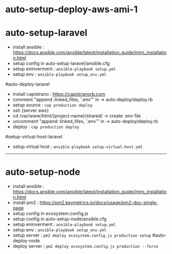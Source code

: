 # auto-setup-deploy-aws-ami-1

# auto-setup-laravel
- install ansible : https://docs.ansible.com/ansible/latest/installation_guide/intro_installation.html
- setup config in auto-setup-laravel/ansible.cfg
- setup eninverment : `ansible-playbook setup.yml`
- setup env : `ansible-playbook setup_env.yml`

#auto-deploy-laravel
- install capistrano : https://capistranorb.com
- comment "append :linked_files, '.env'" in -> auto-deploy/deploy.rb
- setup source : `cap production deploy`
- ssh {server aws}
- cd /var/www/html/{project-name}/shared/ -> create .env file
- uncomment "append :linked_files, '.env'" in -> auto-deploy/deploy.rb
- deploy : `cap production deploy`

#setup-virtual-host-laravel
- setup virtual host : `ansible-playbook setup-virtual-host.yml`

----------

# auto-setup-node
- install ansible : https://docs.ansible.com/ansible/latest/installation_guide/intro_installation.html
- install pm2 :  https://pm2.keymetrics.io/docs/usage/pm2-doc-single-page
- setup config in ecosystem.config.js 
- setup config in auto-setup-node/ansible.cfg
- setup eninverment : `ansible-playbook setup.yml`
- setup env : `ansible-playbook setup_env.yml`
- setup server : `pm2 deploy ecosystem.config.js production setup`
#auto-deploy-node
- deploy server : `pm2 deploy ecosystem.config.js production --force`

